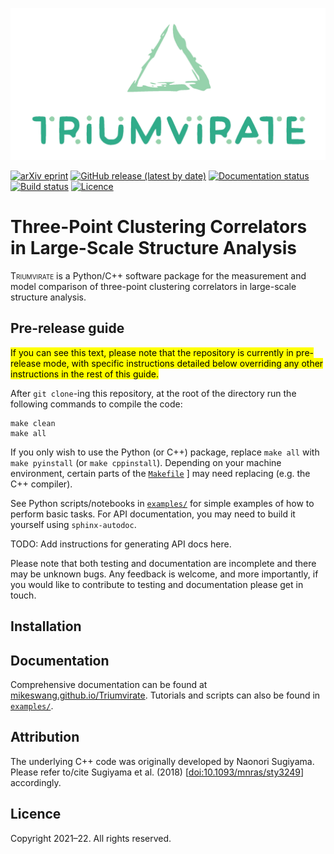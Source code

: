 ![Triumvirate](https://github.com/MikeSWang/Triumvirate/raw/dev/docs/source/_static/Triumvirate.png)

[![arXiv eprint](
https://img.shields.io/badge/arXiv-yymm.nnnnn-important
)](https://arxiv.org/abs/yymm.nnnnn)
[![GitHub release (latest by date)](
https://img.shields.io/github/v/release/MikeSWang/Triumvirate?label=release
)](https://github.com/MikeSWang/Triumvirate/releases/latest)
[![Documentation status](
https://readthedocs.org/projects/triumvirate/badge/?version=latest
)](https://triumvirate.readthedocs.io/en/latest)
[![Build status](
https://travis-ci.com/MikeSWang/Triumvirate.svg?branch=dev
)](https://travis-ci.com/MikeSWang/Triumvirate)
[![Licence](
https://img.shields.io/badge/licence-GPLv3-informational
)](https://github.com/mikeswang/Triumvirate/tree/dev/LICENCE)


# Three-Point Clustering Correlators in Large-Scale Structure Analysis

<span style="font-variant: small-caps">Triumvirate</span> is a Python/C++
software package for the measurement and model comparison of
three-point clustering correlators in large-scale structure analysis.

## Pre-release guide

<mark style="text-color: orange">If you can see this text, please
note that the repository is currently in pre-release mode, with specific
instructions detailed below overriding any other instructions in the rest
of this guide.</mark>

After `git clone`-ing this repository, at the root of the directory
run the following commands to compile the code:
```
make clean
make all
```
If you only wish to use the Python (or C++) package, replace `make all`
with `make pyinstall` (or `make cppinstall`).  Depending on your
machine environment, certain parts of the [``Makefile``](
https://github.com/MikeSWang/Triumvirate/tree/dev/Makefile)
] may need replacing (e.g. the C++ compiler).

See Python scripts/notebooks in
[``examples/``](https://github.com/MikeSWang/Triumvirate/tree/dev/examples)
for simple examples of how to perform basic tasks.  For API documentation,
you may need to build it yourself using ``sphinx-autodoc``.

TODO: Add instructions for generating API docs here.

Please note that both testing and documentation are incomplete and there
may be unknown bugs.  Any feedback is welcome, and more importantly,
if you would like to contribute to testing and documentation please get
in touch.


## Installation


## Documentation

Comprehensive documentation can be found at
[mikeswang.github.io/Triumvirate](https://mikeswang.github.io/Triumvirate).
Tutorials and scripts can also be found in
[``examples/``](https://github.com/MikeSWang/Triumvirate/tree/dev/examples).


## Attribution

The underlying C++ code was originally developed by Naonori Sugiyama.
Please refer to/cite Sugiyama et al. (2018) [[doi:10.1093/mnras/sty3249](
https://doi.org/10.1093/mnras/sty3249)] accordingly.


## Licence

Copyright 2021–22. All rights reserved.
